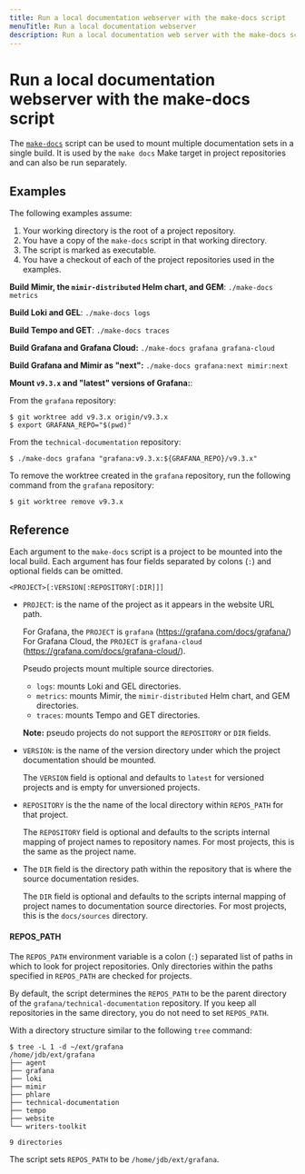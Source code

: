 ```yaml
---
title: Run a local documentation webserver with the make-docs script
menuTitle: Run a local documentation webserver
description: Run a local documentation web server with the make-docs script.
---
```


# Run a local documentation webserver with the make-docs script

The [`make-docs`](https://github.com/grafana/writers-toolkit/blob/main/scripts/make-docs) script can be used to mount multiple documentation sets in a single build.
It is used by the `make docs` Make target in project repositories and can also be run separately.

## Examples

The following examples assume:

1. Your working directory is the root of a project repository.
1. You have a copy of the `make-docs` script in that working directory.
1. The script is marked as executable.
1. You have a checkout of each of the project repositories used in the examples.

**Build Mimir, the `mimir-distributed` Helm chart, and GEM**: `./make-docs metrics`

**Build Loki and GEL**: `./make-docs logs`

**Build Tempo and GET**: `./make-docs traces`

**Build Grafana and Grafana Cloud:** `./make-docs grafana grafana-cloud`

**Build Grafana and Mimir as "next":** `./make-docs grafana:next mimir:next`

**Mount `v9.3.x` and "latest" versions of Grafana:**:

From the `grafana` repository:

```console
$ git worktree add v9.3.x origin/v9.3.x
$ export GRAFANA_REPO="$(pwd)"
```

From the `technical-documentation` repository:

```console
$ ./make-docs grafana "grafana:v9.3.x:${GRAFANA_REPO}/v9.3.x"
```

To remove the worktree created in the `grafana` repository, run the following command from the `grafana` repository:

```console
$ git worktree remove v9.3.x
```

## Reference

Each argument to the `make-docs` script is a project to be mounted into the local build.
Each argument has four fields separated by colons (`:`) and optional fields can be omitted.

`<PROJECT>[:VERSION[:REPOSITORY[:DIR]]]`

- `PROJECT`: is the name of the project as it appears in the website URL path.

  For Grafana, the `PROJECT` is `grafana` (https://grafana.com/docs/grafana/)
  For Grafana Cloud, the `PROJECT` is `grafana-cloud` (https://grafana.com/docs/grafana-cloud/).

  Pseudo projects mount multiple source directories.

  - `logs`: mounts Loki and GEL directories.
  - `metrics`: mounts Mimir, the `mimir-distributed` Helm chart, and GEM directories.
  - `traces`: mounts Tempo and GET directories.

  **Note:** pseudo projects do not support the `REPOSITORY` or `DIR` fields.

- `VERSION`: is the name of the version directory under which the project documentation should be mounted.

  The `VERSION` field is optional and defaults to `latest` for versioned projects and is empty for unversioned projects.

- `REPOSITORY` is the the name of the local directory within `REPOS_PATH` for that project.

  The `REPOSITORY` field is optional and defaults to the scripts internal mapping of project names to repository names.
  For most projects, this is the same as the project name.

- The `DIR` field is the directory path within the repository that is where the source documentation resides.

  The `DIR` field is optional and defaults to the scripts internal mapping of project names to documentation source directories.
  For most projects, this is the `docs/sources` directory.

#### REPOS_PATH

The `REPOS_PATH` environment variable is a colon (`:`) separated list of paths in which to look for project repositories.
Only directories within the paths specified in `REPOS_PATH` are checked for projects.

By default, the script determines the `REPOS_PATH` to be the parent directory of the `grafana/technical-documentation` repository.
If you keep all repositories in the same directory, you do not need to set `REPOS_PATH`.

With a directory structure similar to the following `tree` command:

```console
$ tree -L 1 -d ~/ext/grafana
/home/jdb/ext/grafana
├── agent
├── grafana
├── loki
├── mimir
├── phlare
├── technical-documentation
├── tempo
├── website
└── writers-toolkit

9 directories
```

The script sets `REPOS_PATH` to be `/home/jdb/ext/grafana`.

